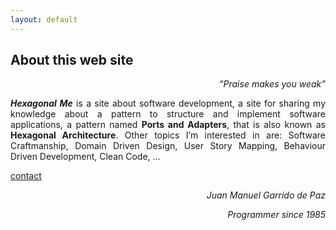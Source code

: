 ```yaml
---
layout: default
---
```


<h2 id="about-this-web-site">About this web site</h2>

<p align="right"><em>“Praise makes you weak”</em></p>

<p align="justify"><strong><em>Hexagonal Me</em></strong> is a site about software development, a site for sharing my knowledge about a pattern to structure and implement software applications, a pattern named <strong>Ports and Adapters</strong>, that is also known as <strong>Hexagonal Architecture</strong>. Other topics I’m interested in are: Software Craftmanship, Domain Driven Design, User Story Mapping, Behaviour Driven Development, Clean Code, ...</p>

[contact](./_pages/contact.md)

<p align="right"><em>Juan Manuel Garrido de Paz</em></p>

<p align="right"><em>Programmer since 1985</em></p>
